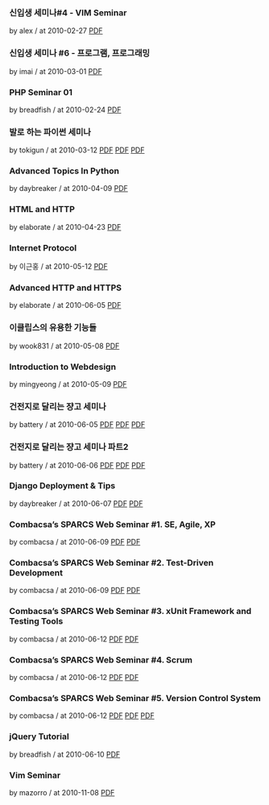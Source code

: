### 신입생 세미나#4 - VIM Seminar

by alex / at 2010-02-27
[PDF](https://s3.ap-northeast-2.amazonaws.com/sparcs.home/seminars/alex-20100227-1.pptx)

### 신입생 세미나 #6 - 프로그램, 프로그래밍

by imai / at 2010-03-01
[PDF](https://s3.ap-northeast-2.amazonaws.com/sparcs.home/seminars/imai-20100303-1.pptx)

### PHP Seminar 01

by breadfish / at 2010-02-24
[PDF](https://s3.ap-northeast-2.amazonaws.com/sparcs.home/seminars/breadfish-20100224-1.ppt)

### 발로 하는 파이썬 세미나

by tokigun / at 2010-03-12
[PDF](https://s3.ap-northeast-2.amazonaws.com/sparcs.home/seminars/tokigun-20100312-1.pdf)
[PDF](https://s3.ap-northeast-2.amazonaws.com/sparcs.home/seminars/tokigun-20100312-2.pptx)
[PDF](https://s3.ap-northeast-2.amazonaws.com/sparcs.home/seminars/tokigun-20100312-3.py)

### Advanced Topics In Python

by daybreaker / at 2010-04-09
[PDF](https://s3.ap-northeast-2.amazonaws.com/sparcs.home/seminars/daybreaker-20100409-1.pptx)

### HTML and HTTP

by elaborate / at 2010-04-23
[PDF](https://s3.ap-northeast-2.amazonaws.com/sparcs.home/seminars/elaborate-20100425-1.pptx)

### Internet Protocol

by 이근홍 / at 2010-05-12
[PDF](https://s3.ap-northeast-2.amazonaws.com/sparcs.home/seminars/leeopop-20100512-1.pdf)

### Advanced HTTP and HTTPS

by elaborate / at 2010-06-05
[PDF](https://s3.ap-northeast-2.amazonaws.com/sparcs.home/seminars/elaborate-20100605-1.pptx)

### 이클립스의 유용한 기능들

by wook831 / at 2010-05-08
[PDF](https://s3.ap-northeast-2.amazonaws.com/sparcs.home/seminars/wook831-20100813-1.ppt)

### Introduction to Webdesign

by mingyeong / at 2010-05-09
[PDF](https://s3.ap-northeast-2.amazonaws.com/sparcs.home/seminars/mingyeong-20100509-1.pptx)

### 건전지로 달리는 쟝고 세미나

by battery / at 2010-06-05
[PDF](https://s3.ap-northeast-2.amazonaws.com/sparcs.home/seminars/battery-20100605-1.pdf)
[PDF](https://s3.ap-northeast-2.amazonaws.com/sparcs.home/seminars/battery-20100605-2.ppt)
[PDF](https://s3.ap-northeast-2.amazonaws.com/sparcs.home/seminars/battery-20100605-3.pptx)

### 건전지로 달리는 쟝고 세미나 파트2

by battery / at 2010-06-06
[PDF](https://s3.ap-northeast-2.amazonaws.com/sparcs.home/seminars/battery-20100606-1.pdf)
[PDF](https://s3.ap-northeast-2.amazonaws.com/sparcs.home/seminars/battery-20100606-2.ppt)
[PDF](https://s3.ap-northeast-2.amazonaws.com/sparcs.home/seminars/battery-20100606-3.pptx)

### Django Deployment & Tips

by daybreaker / at 2010-06-07
[PDF](https://s3.ap-northeast-2.amazonaws.com/sparcs.home/seminars/daybreaker-20100607-1.pdf)
[PDF](https://s3.ap-northeast-2.amazonaws.com/sparcs.home/seminars/daybreaker-20100607-2.pptx)

### Combacsa’s SPARCS Web Seminar #1. SE, Agile, XP

by combacsa / at 2010-06-09
[PDF](https://s3.ap-northeast-2.amazonaws.com/sparcs.home/seminars/combacsa-20100609-1.ppt)
[PDF](https://s3.ap-northeast-2.amazonaws.com/sparcs.home/seminars/combacsa-20100609-2.pptx)

### Combacsa’s SPARCS Web Seminar #2. Test-Driven Development

by combacsa / at 2010-06-09
[PDF](https://s3.ap-northeast-2.amazonaws.com/sparcs.home/seminars/combacsa-20100610-1.ppt)
[PDF](https://s3.ap-northeast-2.amazonaws.com/sparcs.home/seminars/combacsa-20100610-2.pptx)

### Combacsa’s SPARCS Web Seminar #3. xUnit Framework and Testing Tools

by combacsa / at 2010-06-12
[PDF](https://s3.ap-northeast-2.amazonaws.com/sparcs.home/seminars/combacsa-20100612-1.ppt)
[PDF](https://s3.ap-northeast-2.amazonaws.com/sparcs.home/seminars/combacsa-20100612-2.pptx)

### Combacsa’s SPARCS Web Seminar #4. Scrum

by combacsa / at 2010-06-12
[PDF](https://s3.ap-northeast-2.amazonaws.com/sparcs.home/seminars/combacsa-20100612_1-1.ppt)
[PDF](https://s3.ap-northeast-2.amazonaws.com/sparcs.home/seminars/combacsa-20100612_1-2.pptx)

### Combacsa’s SPARCS Web Seminar #5. Version Control System

by combacsa / at 2010-06-12
[PDF](https://s3.ap-northeast-2.amazonaws.com/sparcs.home/seminars/combacsa-20100712-1.ppt)
[PDF](https://s3.ap-northeast-2.amazonaws.com/sparcs.home/seminars/combacsa-20100712-2.pptx)
[PDF](https://s3.ap-northeast-2.amazonaws.com/sparcs.home/seminars/combacsa-20100712-3.pdf)

### jQuery Tutorial

by breadfish / at 2010-06-10
[PDF](https://s3.ap-northeast-2.amazonaws.com/sparcs.home/seminars/breadfish-20100610-1.ppt)

### Vim Seminar

by mazorro / at 2010-11-08
[PDF](https://s3.ap-northeast-2.amazonaws.com/sparcs.home/seminars/mazorro-20101108-1.pptx)
